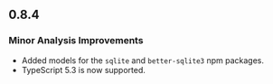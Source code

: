 ## 0.8.4

### Minor Analysis Improvements

* Added models for the `sqlite` and `better-sqlite3` npm packages.
* TypeScript 5.3 is now supported.
